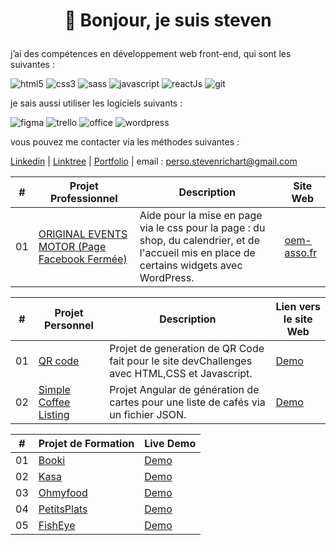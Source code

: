 # <p align=center>👋 Bonjour, je suis steven</p>

j’ai des compétences en développement web front-end, qui sont les suivantes :

![html5](https://img.shields.io/badge/HTML5-E34F26?style=for-the-badge&logo=html5&logoColor=white)
![css3](https://img.shields.io/badge/CSS3-1572B6?style=for-the-badge&logo=css3&logoColor=white)
![sass](https://img.shields.io/badge/Sass-CC6699?style=for-the-badge&logo=sass&logoColor=white)
![javascript](https://img.shields.io/badge/JavaScript-323330?style=for-the-badge&logo=javascript&logoColor=F7DF1E)
![reactJs](https://img.shields.io/badge/React-20232A?style=for-the-badge&logo=react&logoColor=61DAFB)
![git](https://img.shields.io/badge/GIT-E44C30?style=for-the-badge&logo=git&logoColor=white)

je sais aussi utiliser les logiciels suivants :

![figma](https://img.shields.io/badge/Figma-F24E1E?style=for-the-badge&logo=figma&logoColor=white)
![trello](https://img.shields.io/badge/Trello-0052CC?style=for-the-badge&logo=trello&logoColor=white)
![office](https://img.shields.io/badge/Microsoft_Office-D83B01?style=for-the-badge&logo=microsoft-office&logoColor=white)
![wordpress](https://img.shields.io/badge/wordpress-blue?style=for-the-badge&logo=wordpress&logoColor=white)

vous pouvez me contacter via les méthodes suivantes :

[Linkedin](https://www.linkedin.com/in/steven-richart-2602481bb/) |
[Linktree](https://linktr.ee/stevenrichart) |
[Portfolio](https://drive.google.com/file/d/17Enh_4oZdr8iOBLB11xBFwG-DUyxQhYp/view) |
email : perso.stevenrichart@gmail.com

|  #  | Projet Professionnel																																																				| Description                                                                           |  Site Web                                                                   |
| :-: | --------------------------------------------------------------------------------------------------------------------------- |----------------------------------------------------------------------------------| ---------------------------------------------------------------------------------|
| 01  | [ORIGINAL EVENTS MOTOR (Page Facebook Fermée)](https://www.facebook.com/oemfr)                                              | Aide pour la mise en page via le css pour la page : du shop, du calendrier, et de l'accueil mis en place de certains widgets avec WordPress.| [oem-asso.fr](https://oem-asso.fr)       |

|  #  | Projet Personnel                                                                                                            | Description                                                                           | Lien vers le site Web                                                             |
| :-: | --------------------------------------------------------------------------------------------------------------------------- |-------------------------------------------------------------------------------------- | --------------------------------------------------------------------------------- |
| 01  | [QR code ](https://github.com/Miyuki62/QR-code-generator)                                                                   | Projet de generation de QR Code fait pour le site devChallenges avec HTML,CSS et Javascript.              | [Demo](https://miyuki62.github.io/QR-code-generator/)         |
| 02  | [Simple Coffee Listing](https://github.com/Miyuki62/Simple-Coffee-Listing)                                                 | Projet Angular de génération de cartes pour une liste de cafés via un fichier JSON.                       | [Demo]([https://miyuki62.github.io/QR-code-generator/](https://simple-coffee-listing-eight.vercel.app/))        |

|  #  | Projet de Formation                                                                                                         | Live Demo                                                                                                 |
| :-: | --------------------------------------------------------------------------------------------------------------------------- |-----------------------------------------------------------------------------------------------------------|
| 01  | [Booki](https://github.com/Miyuki62/Booki)                                                                                  | [Demo](https://miyuki62.github.io/Booki/)                                                                 |
| 02  | [Kasa](https://github.com/Miyuki62/Developpez-une-application-Web-avec-React-et-React-Router)                               | [Demo](https://developpez-une-application-web-avec-react-et-react-router.vercel.app)                      |
| 03  | [Ohmyfood](https://github.comMiyuki62/Dynamisez-une-page-web-avec-des-animations-CSS)                                       | [Demo](https://miyuki62.github.io/Dynamisez-une-page-web-avec-des-animations-CSS/)                        |
| 04  | [PetitsPlats](https://github.com/Miyuki62/Developpez-un-algorithme-de-recherche-en-JavaScript)                              | [Demo](https://miyuki62.github.io/Developpez-un-algorithme-de-recherche-en-JavaScript/)                   |
| 05  | [FishEye](https://github.com/Miyuki62/Front-End-Fisheye)                                                                    | [Demo](https://miyuki62.github.io/Front-End-Fisheye/)                                                     |

<!--
**Miyuki62/Miyuki62** is a ✨ _special_ ✨ repository because its `README.md` (this file) appears on your GitHub profile.

Here are some ideas to get you started:

- 🔭 I’m currently working on ...
- 🌱 I’m currently learning ...
- 👯 I’m looking to collaborate on ...
- 🤔 I’m looking for help with ...
- 💬 Ask me about ...
- 📫 How to reach me: ...
- 😄 Pronouns: ...
- ⚡ Fun fact: ...
-->
